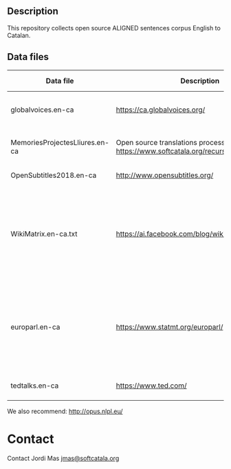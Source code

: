 ## Description
This repository collects open source ALIGNED sentences corpus English to Catalan.

## Data files
| Data file     | Description | Segments | Import date | License|Comments
| ------------- |-------------| -----| ---- | ---- | ---- | 
| globalvoices.en-ca | https://ca.globalvoices.org/ | 21342| Jan 2020 | Creative Commons Attribution-Only|
| MemoriesProjectesLliures.en-ca | Open source translations processed by https://www.softcatala.org/recursos/memories.html | 771458|Jan 2020 | Several open source licenses|
| OpenSubtitles2018.en-ca | http://www.opensubtitles.org/ | 482009|Jan 2020 | ?
| WikiMatrix.en-ca.txt | https://ai.facebook.com/blog/wikimatrix/| 1205908|Jan 2020 |  |Extraction of pairs with quality >= 1.0 (around 30% of the senteces are incorrectly aligned)| Creative Commons Attribution-ShareAlike License
| europarl.en-ca | https://www.statmt.org/europarl/| 1965734|Jan 2020 |?| Original corpus was English -> Spanish and the Catalan has been translated using MT 
| tedtalks.en-ca | https://www.ted.com/| 50979|Jan 2020 |Creative Commons BY-NC-ND |

We also recommend: http://opus.nlpl.eu/

# Contact

Contact Jordi Mas <jmas@softcatala.org>




